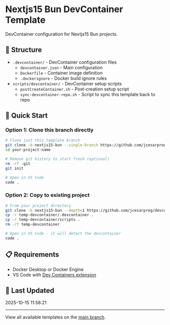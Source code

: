 # Nextjs15 Bun DevContainer Template

DevContainer configuration for Nextjs15 Bun projects.

## 📁 Structure

- `.devcontainer/` - DevContainer configuration files
  - `devcontainer.json` - Main configuration
  - `Dockerfile` - Container image definition
  - `.dockerignore` - Docker build ignore rules
- `scripts/devcontainer/` - DevContainer setup scripts
  - `postCreateContainer.sh` - Post-creation setup script
  - `sync-devcontainer-repo.sh` - Script to sync this template back to repo

## 🚀 Quick Start

### Option 1: Clone this branch directly
```bash
# Clone just this template branch
git clone -b nextjs15-bun --single-branch https://github.com/jcesarprog/devcontainer-templates.git your-project-name
cd your-project-name

# Remove git history to start fresh (optional)
rm -rf .git
git init

# Open in VS Code
code .
```

### Option 2: Copy to existing project
```bash
# From your project directory
git clone -b nextjs15-bun --depth=1 https://github.com/jcesarprog/devcontainer-templates.git temp-devcontainer
cp -r temp-devcontainer/.devcontainer .
cp -r temp-devcontainer/scripts .
rm -rf temp-devcontainer

# Open in VS Code - it will detect the devcontainer
code .
```

## 📋 Requirements

- Docker Desktop or Docker Engine
- VS Code with [Dev Containers extension](https://marketplace.visualstudio.com/items?itemName=ms-vscode-remote.remote-containers)

## 📝 Last Updated

2025-10-15 11:58:21

---

View all available templates on the [main branch](../../tree/main).
